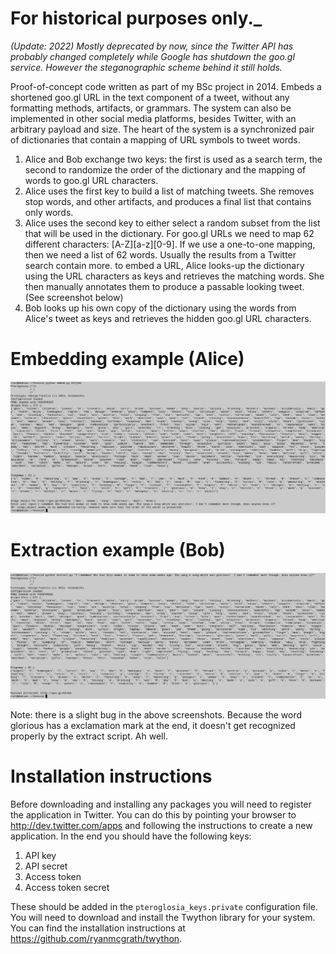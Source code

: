 # For historical purposes only._
_(Update: 2022) Mostly deprecated by now, since the Twitter API has probably changed completely while Google has shutdown the goo.gl service. However the steganographic scheme behind it still holds._

Proof-of-concept code written as part of my BSc project in 2014.  Embeds a shortened goo.gl URL in the text component of a tweet, without any formatting methods, artifacts, or grammars. The system can also be implemented in other social media platforms, besides Twitter, with an arbitrary payload and size. The heart of the system is a synchronized pair of dictionaries that contain a mapping of URL symbols to tweet words.

1. Alice and Bob exchange two keys: the first is used as a search term, the second to randomize the order of the dictionary and the mapping of words to goo.gl URL characters. 
2. Alice uses the first key to build a list of matching tweets. She removes stop words,  and other artifacts, and produces a final list that contains only words.
3. Alice uses the second key to either select a random subset from the list that will be used in the dictionary. For goo.gl URLs we need to map 62 different characters: [A-Z][a-z][0-9]. If we use a one-to-one mapping, then we need a list of 62 words. Usually the results from a Twitter search contain more. 
 to embed a URL, Alice looks-up the dictionary using the URL characters as keys and retrieves the matching words. She then manually annotates them to produce a passable looking tweet. (See screenshot below)
4. Bob looks up his own copy of the dictionary using the words from Alice's tweet as keys and retrieves the hidden goo.gl URL characters.

# Embedding example (Alice)
![Embedding test run](embed-test-run.png)

# Extraction example (Bob)
![Extraction test run](extract-test-run.png)

Note: there is a slight bug in the above screenshots. Because the word glorious has a exclamation mark at the end, it doesn't get recognized properly by the extract script. Ah well. 

# Installation instructions

Before downloading and installing any packages you will need to register the application in Twitter. You can do this by pointing your browser to http://dev.twitter.com/apps and following the instructions to create a new application. 
In the end you should have the following keys:
1.  API key
2.  API secret
3.  Access token
4.  Access token secret

These should be added in the `pteroglosia_keys.private` configuration file. You will need to download and install the Twython library for your system. 
You can find the installation instructions at https://github.com/ryanmcgrath/twython.
